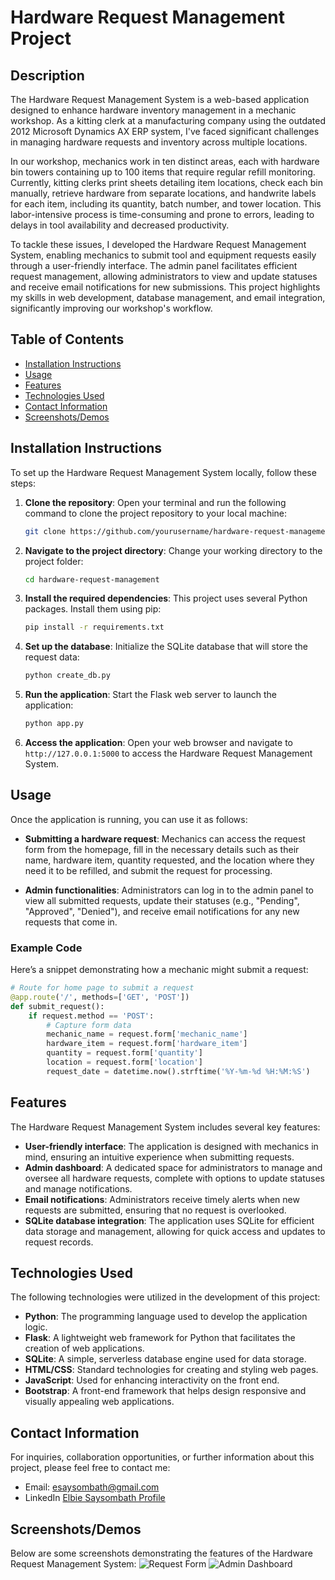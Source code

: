 # Hardware Request Management Project

## Description
The Hardware Request Management System is a web-based application designed to enhance hardware inventory management in a mechanic workshop. As a kitting clerk at a manufacturing company using the outdated 2012 Microsoft Dynamics AX ERP system, I've faced significant challenges in managing hardware requests and inventory across multiple locations.

In our workshop, mechanics work in ten distinct areas, each with hardware bin towers containing up to 100 items that require regular refill monitoring. Currently, kitting clerks print sheets detailing item locations, check each bin manually, retrieve hardware from separate locations, and handwrite labels for each item, including its quantity, batch number, and tower location. This labor-intensive process is time-consuming and prone to errors, leading to delays in tool availability and decreased productivity.

To tackle these issues, I developed the Hardware Request Management System, enabling mechanics to submit tool and equipment requests easily through a user-friendly interface. The admin panel facilitates efficient request management, allowing administrators to view and update statuses and receive email notifications for new submissions. This project highlights my skills in web development, database management, and email integration, significantly improving our workshop's workflow.

## Table of Contents
- [Installation Instructions](#installation-instructions)
- [Usage](#usage)
- [Features](#features)
- [Technologies Used](#technologies-used)
- [Contact Information](#contact-information)
- [Screenshots/Demos](#screenshotsdemos)

## Installation Instructions
To set up the Hardware Request Management System locally, follow these steps:

1. **Clone the repository**: 
   Open your terminal and run the following command to clone the project repository to your local machine:
   ```bash
   git clone https://github.com/yourusername/hardware-request-management.git
   ```

2. **Navigate to the project directory**: 
   Change your working directory to the project folder:
   ```bash
   cd hardware-request-management
   ```

3. **Install the required dependencies**: 
   This project uses several Python packages. Install them using pip:
   ```bash
   pip install -r requirements.txt
   ```

4. **Set up the database**: 
   Initialize the SQLite database that will store the request data:
   ```bash
   python create_db.py
   ```

5. **Run the application**: 
   Start the Flask web server to launch the application:
   ```bash
   python app.py
   ```

6. **Access the application**: 
   Open your web browser and navigate to `http://127.0.0.1:5000` to access the Hardware Request Management System.

## Usage
Once the application is running, you can use it as follows:

- **Submitting a hardware request**: Mechanics can access the request form from the homepage, fill in the necessary details such as their name, hardware item, quantity requested, and the location where they need it to be refilled, and submit the request for processing.
  
- **Admin functionalities**: Administrators can log in to the admin panel to view all submitted requests, update their statuses (e.g., "Pending", "Approved", "Denied"), and receive email notifications for any new requests that come in.

### Example Code
Here’s a snippet demonstrating how a mechanic might submit a request:
```python
# Route for home page to submit a request
@app.route('/', methods=['GET', 'POST'])
def submit_request():
    if request.method == 'POST':
        # Capture form data
        mechanic_name = request.form['mechanic_name']
        hardware_item = request.form['hardware_item']
        quantity = request.form['quantity']
        location = request.form['location']
        request_date = datetime.now().strftime('%Y-%m-%d %H:%M:%S')
```

## Features
The Hardware Request Management System includes several key features:
- **User-friendly interface**: The application is designed with mechanics in mind, ensuring an intuitive experience when submitting requests.
- **Admin dashboard**: A dedicated space for administrators to manage and oversee all hardware requests, complete with options to update statuses and manage notifications.
- **Email notifications**: Administrators receive timely alerts when new requests are submitted, ensuring that no request is overlooked.
- **SQLite database integration**: The application uses SQLite for efficient data storage and management, allowing for quick access and updates to request records.

## Technologies Used
The following technologies were utilized in the development of this project:
- **Python**: The programming language used to develop the application logic.
- **Flask**: A lightweight web framework for Python that facilitates the creation of web applications.
- **SQLite**: A simple, serverless database engine used for data storage.
- **HTML/CSS**: Standard technologies for creating and styling web pages.
- **JavaScript**: Used for enhancing interactivity on the front end.
- **Bootstrap**: A front-end framework that helps design responsive and visually appealing web applications.

## Contact Information
For inquiries, collaboration opportunities, or further information about this project, please feel free to contact me:
- Email: esaysombath@gmail.com
- LinkedIn [Elbie Saysombath Profile](https://www.linkedin.com/in/elbie-s/)

## Screenshots/Demos
Below are some screenshots demonstrating the features of the Hardware Request Management System:
![Request Form](path/to/your/screenshot.png)  <!-- Add the path to your screenshot -->
![Admin Dashboard](path/to/your/another_screenshot.png)  <!-- Add another screenshot if needed -->
